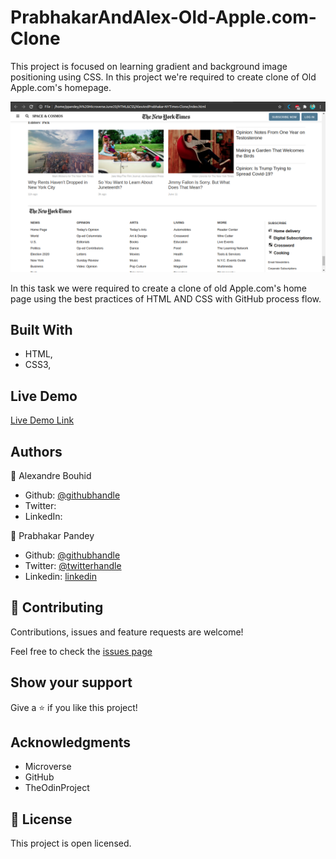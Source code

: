 # PrabhakarAndAlex-Old-Apple.com-Clone
This project is focused on learning gradient and background image positioning using CSS. In this project we're required to create clone of Old Apple.com's homepage.

![screenshot](images/SiteScreenshot.png)

In this task we were required to create a clone of old Apple.com's home page using the best practices of HTML AND CSS with GitHub process flow.

## Built With

- HTML,
- CSS3,

## Live Demo

[Live Demo Link]()


## Authors

👤 Alexandre Bouhid

- Github: [@githubhandle](https://github.com/abouhid)
- Twitter:
- LinkedIn:

👤 Prabhakar Pandey

- Github: [@githubhandle](https://github.com/Prabhakarzx)
- Twitter: [@twitterhandle](https://twitter.com/prabhakarzx)
- Linkedin: [linkedin](https://www.linkedin.com/in/prabhakarzx/)

## 🤝 Contributing

Contributions, issues and feature requests are welcome!

Feel free to check the [issues page]()

## Show your support

Give a ⭐️ if you like this project!

## Acknowledgments

- Microverse
- GitHub
- TheOdinProject

## 📝 License

This project is open licensed.
